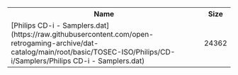 <table>
<tr><th>Name</th><th>Size</th></tr>
<tr><td>[Philips CD-i - Samplers.dat](https://raw.githubusercontent.com/open-retrogaming-archive/dat-catalog/main/root/basic/TOSEC-ISO/Philips/CD-i/Samplers/Philips CD-i - Samplers.dat)</td><td>24362</td></tr>
</table>

